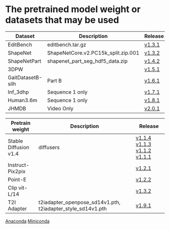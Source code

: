 # The pretrained model weight or datasets that may be used
| Dataset                   |    Description           |  Release                |
|---------------------------|--------------------------|-------------------------|
|EditBench                |     editbench.tar.gz     |  [v1.3.1](https://github.com/cyysc1998/data2/releases/tag/v1.3.1) |
|ShapeNet                |      ShapeNetCore.v2.PC15k_split.zip.001     |  [v1.3.2](https://github.com/cyysc1998/data2/releases/tag/1.3.2) |
|ShapeNetPart                |      shapenet_part_seg_hdf5_data.zip     |  [v1.4.2](https://github.com/cyysc1998/data2/releases/tag/v1.4.2) |
|3DPW                |               |  [v1.5.1](https://github.com/cyysc1998/data2/releases/tag/v1.5.1) |
|GaitDatasetB-silh                |    Part B            |  [v1.6.1](https://github.com/cyysc1998/data2/releases/tag/v1.6.1) |
|Inf_3dhp                |    Sequence 1 only             |  [v1.7.1](https://github.com/cyysc1998/data2/releases/tag/v1.7.1) |
|Human3.6m                      |    Sequence 1 only             |  [v1.8.1](https://github.com/cyysc1998/data2/releases/tag/v1.8.1) |
|JHMDB                      |    Video Only            |  [v2.0.1](https://github.com/cyysc1998/data2/releases/tag/v2.0.1) |





| Pretrain weight           |    Description           |  Release                |
|---------------------------|--------------------------|-------------------------|
|Stable Diffusion v1.4               |    diffusers     |  [v1.1.4](https://github.com/cyysc1998/data2/releases/tag/v1.1.4) [v1.1.3](https://github.com/cyysc1998/data2/releases/tag/v1.1.3) [v1.1.2](https://github.com/cyysc1998/data2/releases/tag/v1.1.2) [v1.1.1](https://github.com/cyysc1998/data2/releases/tag/v1.1.1) |
|Instruct-Pix2pix              |         |  [v1.2.1](https://github.com/cyysc1998/data2/releases/tag/v1.2.1) |
|Point-E              |         |  [v1.2.2](https://github.com/cyysc1998/data2/releases/tag/v1.2.2) |
|Clip vit-L/14                |         |  [v1.3.2](https://github.com/cyysc1998/data2/releases/tag/v1.3.2) |
|T2I Adapter                |t2iadapter_openpose_sd14v1.pth, t2iadapter_style_sd14v1.pth|  [v1.9.1](https://github.com/cyysc1998/data2/releases/tag/v1.9.1) |




[Anaconda]()
[Miniconda]()
